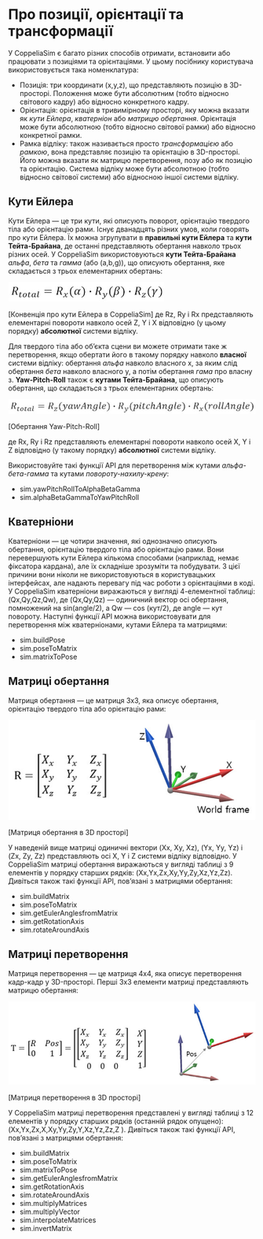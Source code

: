 # Про позиції, орієнтації та трансформації #
У CoppeliaSim є багато різних способів отримати, встановити або працювати з позиціями та орієнтаціями. У цьому посібнику користувача використовується така номенклатура:
+ Позиція: три координати (x,y,z), що представляють позицію в 3D-просторі. Положення може бути абсолютним (тобто відносно світового кадру) або відносно конкретного кадру.
+ Орієнтація: орієнтація в тривимірному просторі, яку можна вказати як *кути Ейлера*, *кватерніон* або *матрицю обертання*. Орієнтація може бути абсолютною (тобто відносно світової рамки) або відносно конкретної рамки.
+ Рамка відліку: також називається просто *трансформацією* або *рамкою*, вона представляє позицію та орієнтацію в 3D-просторі. Його можна вказати як матрицю перетворення, позу або як позицію та орієнтацію. Система відліку може бути абсолютною (тобто відносно світової системи) або відносною іншої системи відліку.
## Кути Ейлера ##
Кути Ейлера — це три кути, які описують поворот, орієнтацію твердого тіла або орієнтацію рами. Існує дванадцять різних умов, коли говорять про кути Ейлера. Їх можна згрупувати в **правильні кути Ейлера** та **кути Тейта-Брайана**, де останні представляють обертання навколо трьох різних осей. У CoppeliaSim використовуються **кути Тейта-Брайана** *альфа*, *бета* та *гамма* (або (a,b,g)), що описують обертання, яке складається з трьох елементарних обертань:

![eulerAngles](eulerAngles.jpg)

[Конвенція про кути Ейлера в CoppeliaSim]
де Rz, Ry і Rx представляють елементарні повороти навколо осей Z, Y і X відповідно (у цьому порядку) **абсолютної** системи відліку.

Для твердого тіла або об’єкта сцени ви можете отримати таке ж перетворення, якщо обертати його в такому порядку навколо **власної** системи відліку: обертання *альфа* навколо власного x, за яким слід обертання *бета* навколо власного y, а потім обертання *гама* про власну з.
**Yaw-Pitch-Roll** також є **кутами Тейта-Брайана**, що описують обертання, що складається з трьох елементарних обертань:

![yawPitchRollAngles](yawPitchRollAngles.jpg)

[Обертання Yaw-Pitch-Roll]

де Rx, Ry і Rz представляють елементарні повороти навколо осей X, Y і Z відповідно (у такому порядку) **абсолютної** системи відліку.

Використовуйте такі функції API для перетворення між кутами *альфа-бета-гамма* та кутами *повороту-нахилу-крену*:

+ sim.yawPitchRollToAlphaBetaGamma
+ sim.alphaBetaGammaToYawPitchRoll

## Кватерніони ## 
Кватерніони — це чотири значення, які однозначно описують обертання, орієнтацію твердого тіла або орієнтацію рами. Вони перевершують кути Ейлера кількома способами (наприклад, немає фіксатора кардана), але їх складніше зрозуміти та побудувати. З цієї причини вони ніколи не використовуються в користувацьких інтерфейсах, але надають перевагу під час роботи з орієнтаціями в коді. У CoppeliaSim кватерніони виражаються у вигляді 4-елементної таблиці: (Qx,Qy,Qz,Qw), де (Qx,Qy,Qz) — одиничний вектор осі обертання, помножений на sin(angle/2), а Qw — cos (кут/2), де angle — кут повороту. Наступні функції API можна використовувати для перетворення між кватерніонами, кутами Ейлера та матрицями:

+ sim.buildPose
+ sim.poseToMatrix
+ sim.matrixToPose

## Матриці обертання ##
Матриця обертання — це матриця 3x3, яка описує обертання, орієнтацію твердого тіла або орієнтацію рами:

![matrix3x3](matrix3x3.jpg)

[Матриця обертання в 3D просторі]

У наведеній вище матриці одиничні вектори (Xx, Xy, Xz), (Yx, Yy, Yz) і (Zx, Zy, Zz) представляють осі X, Y і Z системи відліку відповідно. У CoppeliaSim матриці обертання виражаються у вигляді таблиці з 9 елементів у порядку старших рядків: (Xx,Yx,Zx,Xy,Yy,Zy,Xz,Yz,Zz). Дивіться також такі функції API, пов’язані з матрицями обертання:

+ sim.buildMatrix
+ sim.poseToMatrix
+ sim.getEulerAnglesfromMatrix
+ sim.getRotationAxis
+ sim.rotateAroundAxis

## Матриці перетворення ##

Матриця перетворення — це матриця 4x4, яка описує перетворення кадр-кадр у 3D-просторі. Перші 3x3 елементи матриці представляють матрицю обертання:

![matrix4x4](matrix4x4.jpg)

[Матриця перетворення в 3D просторі]

У CoppeliaSim матриці перетворення представлені у вигляді таблиці з 12 елементів у порядку старших рядків (останній рядок опущено): (Xx,Yx,Zx,X,Xy,Yy,Zy,Y,Xz,Yz,Zz,Z ). Дивіться також такі функції API, пов’язані з матрицями обертання:

+ sim.buildMatrix
+ sim.poseToMatrix
+ sim.matrixToPose
+ sim.getEulerAnglesfromMatrix
+ sim.getRotationAxis
+ sim.rotateAroundAxis
+ sim.multiplyMatrices
+ sim.multiplyVector
+ sim.interpolateMatrices
+ sim.invertMatrix
